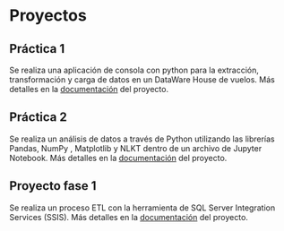 # Proyectos

## Práctica 1

Se realiza una aplicación de consola con python para la extracción, transformación y carga de datos en un DataWare House de vuelos. Más detalles en la [documentación](practica_1/README.md) del proyecto.

## Práctica 2

Se realiza un análisis de datos a través de Python utilizando las librerías Pandas, NumPy , Matplotlib y NLKT dentro de un archivo de Jupyter Notebook. Más detalles en la [documentación](practica_2/README.md) del proyecto.

## Proyecto fase 1

Se realiza un proceso ETL con la herramienta de SQL Server Integration Services (SSIS). Más detalles en la [documentación](proyecto_fase1/README.md) del proyecto.
